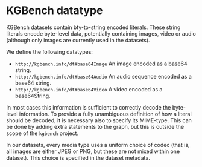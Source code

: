 # KGBench datatype

KGBench datasets contain bty-to-string encoded literals. These string literals encode byte-level data, potentially containing images, video or audio (although only images are currently used in the datasets).

We define the following datatypes:
 
 * `http://kgbench.info/dt#base64Image` An image encoded as a base64 string. 
 * `http://kgbench.info/dt#base64Audio` An audio sequence encoded as a base64 string.
 * `http://kgbench.info/dt#base64Video` A video encoded as a base64String.

In most cases this information is sufficient to correctly decode the byte-level information. To provide a fully unambiguous definition of how a literal should be decoded, it is necessary also to specify its MIME-type. This can be done by adding extra statements to the graph, but this is outside the scope of the `kgbench` project. 

In our datasets, every media type uses a uniform choice of codec (that is, all images are either JPEG or PNG, but these are not mixed within one dataset). This choice is specified in the dataset metadata.

